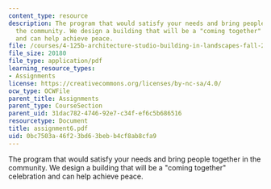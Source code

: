 ```yaml
---
content_type: resource
description: The program that would satisfy your needs and bring people together in
  the community. We design a building that will be a "coming together" celebration
  and can help achieve peace.
file: /courses/4-125b-architecture-studio-building-in-landscapes-fall-2005/0bc7503a46f23bd63bebb4cf8ab8cfa9_assignment6.pdf
file_size: 20180
file_type: application/pdf
learning_resource_types:
- Assignments
license: https://creativecommons.org/licenses/by-nc-sa/4.0/
ocw_type: OCWFile
parent_title: Assignments
parent_type: CourseSection
parent_uid: 31dac782-4746-92e7-c34f-ef6c5b686516
resourcetype: Document
title: assignment6.pdf
uid: 0bc7503a-46f2-3bd6-3beb-b4cf8ab8cfa9
---
```

The program that would satisfy your needs and bring people together in the community. We design a building that will be a "coming together" celebration and can help achieve peace.
